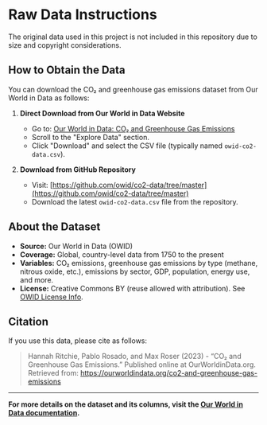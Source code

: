 # Raw Data Instructions

The original data used in this project is not included in this repository due to size and copyright considerations.

## How to Obtain the Data

You can download the CO₂ and greenhouse gas emissions dataset from Our World in Data as follows:

1. **Direct Download from Our World in Data Website**
   - Go to: [Our World in Data: CO₂ and Greenhouse Gas Emissions](https://ourworldindata.org/co2-and-greenhouse-gas-emissions#explore-data-on-co2-and-greenhouse-gas-emissions)
   - Scroll to the "Explore Data" section.
   - Click "Download" and select the CSV file (typically named `owid-co2-data.csv`).

2. **Download from GitHub Repository**
   - Visit: [https://github.com/owid/co2-data/tree/master](https://github.com/owid/co2-data/tree/master)
   - Download the latest `owid-co2-data.csv` file from the repository.



## About the Dataset

- **Source:** Our World in Data (OWID)
- **Coverage:** Global, country-level data from 1750 to the present
- **Variables:** CO₂ emissions, greenhouse gas emissions by type (methane, nitrous oxide, etc.), emissions by sector, GDP, population, energy use, and more.
- **License:** Creative Commons BY (reuse allowed with attribution). See [OWID License Info](https://ourworldindata.org/about#copyright).

## Citation

If you use this data, please cite as follows:

> Hannah Ritchie, Pablo Rosado, and Max Roser (2023) - “CO₂ and Greenhouse Gas Emissions.” Published online at OurWorldinData.org. Retrieved from: https://ourworldindata.org/co2-and-greenhouse-gas-emissions

---

**For more details on the dataset and its columns, visit the [Our World in Data documentation](https://ourworldindata.org/co2-and-greenhouse-gas-emissions#data-sources).**
